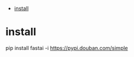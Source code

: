 - [ install](#head1)
# <span id="head1"> install</span>
pip install fastai -i https://pypi.douban.com/simple